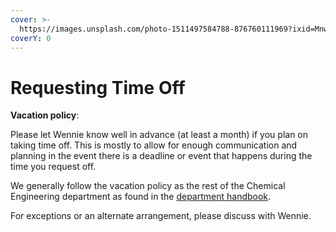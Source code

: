 ```yaml
---
cover: >-
  https://images.unsplash.com/photo-1511497584788-876760111969?ixid=MnwxMjA3fDB8MHxwaG90by1wYWdlfHx8fGVufDB8fHx8&ixlib=rb-1.2.1&auto=format&fit=crop&w=3432&q=80
coverY: 0
---
```


# Requesting Time Off

**Vacation policy**:&#x20;

Please let Wennie know well in advance (at least a month) if you plan on taking time off. This is mostly to allow for enough communication and planning in the event there is a deadline or event that happens during the time you request off.&#x20;

We generally follow the vacation policy as the rest of the Chemical Engineering department as found in the [department handbook](https://wikis.utexas.edu/display/chemegrad/CHE+Graduate+Office+Home).&#x20;

For exceptions or an alternate arrangement, please discuss with Wennie.

